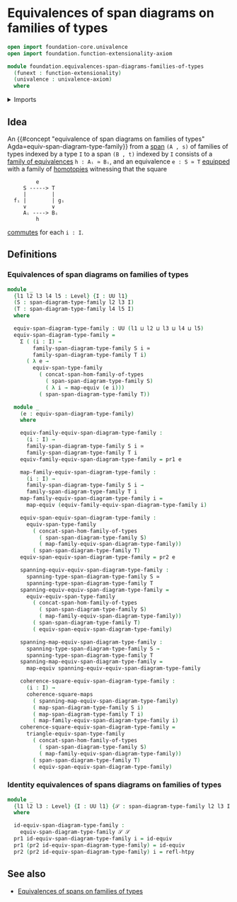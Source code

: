 # Equivalences of span diagrams on families of types

```agda
open import foundation-core.univalence
open import foundation.function-extensionality-axiom

module foundation.equivalences-span-diagrams-families-of-types
  (funext : function-extensionality)
  (univalence : univalence-axiom)
  where
```

<details><summary>Imports</summary>

```agda
open import foundation.commuting-squares-of-maps funext univalence
open import foundation.dependent-pair-types
open import foundation.equivalences funext
open import foundation.equivalences-spans-families-of-types funext univalence
open import foundation.homotopies funext
open import foundation.operations-spans-families-of-types
open import foundation.span-diagrams-families-of-types
open import foundation.universe-levels
```

</details>

## Idea

An
{{#concept "equivalence of span diagrams on families of types" Agda=equiv-span-diagram-type-family}}
from a [span](foundation.spans-families-of-types.md) `(A , s)` of families of
types indexed by a type `I` to a span `(B , t)` indexed by `I` consists of a
[family of equivalences](foundation-core.families-of-equivalences.md)
`h : Aᵢ ≃ Bᵢ`, and an equivalence `e : S ≃ T`
[equipped](foundation.structure.md) with a family of
[homotopies](foundation-core.homotopies.md) witnessing that the square

```text
         e
     S -----> T
     |        |
  fᵢ |        | gᵢ
     ∨        ∨
     Aᵢ ----> Bᵢ
         h
```

[commutes](foundation-core.commuting-squares-of-maps.md) for each `i : I`.

## Definitions

### Equivalences of span diagrams on families of types

```agda
module _
  {l1 l2 l3 l4 l5 : Level} {I : UU l1}
  (S : span-diagram-type-family l2 l3 I)
  (T : span-diagram-type-family l4 l5 I)
  where

  equiv-span-diagram-type-family : UU (l1 ⊔ l2 ⊔ l3 ⊔ l4 ⊔ l5)
  equiv-span-diagram-type-family =
    Σ ( (i : I) →
        family-span-diagram-type-family S i ≃
        family-span-diagram-type-family T i)
      ( λ e →
        equiv-span-type-family
          ( concat-span-hom-family-of-types
            ( span-span-diagram-type-family S)
            ( λ i → map-equiv (e i)))
          ( span-span-diagram-type-family T))

  module _
    (e : equiv-span-diagram-type-family)
    where

    equiv-family-equiv-span-diagram-type-family :
      (i : I) →
      family-span-diagram-type-family S i ≃
      family-span-diagram-type-family T i
    equiv-family-equiv-span-diagram-type-family = pr1 e

    map-family-equiv-span-diagram-type-family :
      (i : I) →
      family-span-diagram-type-family S i →
      family-span-diagram-type-family T i
    map-family-equiv-span-diagram-type-family i =
      map-equiv (equiv-family-equiv-span-diagram-type-family i)

    equiv-span-equiv-span-diagram-type-family :
      equiv-span-type-family
        ( concat-span-hom-family-of-types
          ( span-span-diagram-type-family S)
          ( map-family-equiv-span-diagram-type-family))
        ( span-span-diagram-type-family T)
    equiv-span-equiv-span-diagram-type-family = pr2 e

    spanning-equiv-equiv-span-diagram-type-family :
      spanning-type-span-diagram-type-family S ≃
      spanning-type-span-diagram-type-family T
    spanning-equiv-equiv-span-diagram-type-family =
      equiv-equiv-span-type-family
        ( concat-span-hom-family-of-types
          ( span-span-diagram-type-family S)
          ( map-family-equiv-span-diagram-type-family))
        ( span-span-diagram-type-family T)
        ( equiv-span-equiv-span-diagram-type-family)

    spanning-map-equiv-span-diagram-type-family :
      spanning-type-span-diagram-type-family S →
      spanning-type-span-diagram-type-family T
    spanning-map-equiv-span-diagram-type-family =
      map-equiv spanning-equiv-equiv-span-diagram-type-family

    coherence-square-equiv-span-diagram-type-family :
      (i : I) →
      coherence-square-maps
        ( spanning-map-equiv-span-diagram-type-family)
        ( map-span-diagram-type-family S i)
        ( map-span-diagram-type-family T i)
        ( map-family-equiv-span-diagram-type-family i)
    coherence-square-equiv-span-diagram-type-family =
      triangle-equiv-span-type-family
        ( concat-span-hom-family-of-types
          ( span-span-diagram-type-family S)
          ( map-family-equiv-span-diagram-type-family))
        ( span-span-diagram-type-family T)
        ( equiv-span-equiv-span-diagram-type-family)
```

### Identity equivalences of spans diagrams on families of types

```agda
module _
  {l1 l2 l3 : Level} {I : UU l1} {𝒮 : span-diagram-type-family l2 l3 I}
  where

  id-equiv-span-diagram-type-family :
    equiv-span-diagram-type-family 𝒮 𝒮
  pr1 id-equiv-span-diagram-type-family i = id-equiv
  pr1 (pr2 id-equiv-span-diagram-type-family) = id-equiv
  pr2 (pr2 id-equiv-span-diagram-type-family) i = refl-htpy
```

## See also

- [Equivalences of spans on families of types](foundation.equivalences-spans-families-of-types.md)
